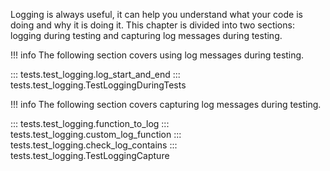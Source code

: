 Logging is always useful, it can help you understand what your code is doing and why it is doing it. This chapter is divided into two sections: logging during testing and capturing log messages during testing.

!!! info
    The following section covers using log messages during testing.

::: tests.test_logging.log_start_and_end
::: tests.test_logging.TestLoggingDuringTests

!!! info
    The following section covers capturing log messages during testing.

::: tests.test_logging.function_to_log
::: tests.test_logging.custom_log_function
::: tests.test_logging.check_log_contains
::: tests.test_logging.TestLoggingCapture
